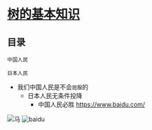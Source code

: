 [树的基本知识](https://www.cnblogs.com/huchong/p/8522425.html)
===

目录
---

    中国人民
    
    日本人民
* 我们中国人民是不会`屈服`的
    * 日本人民无条件投降
        * 中国人民必胜
https://www.baidu.com/

![马](https://github.com/zhaofenglong/Algorithm/blob/master/%E6%A0%91/images/8800276_184927469000_2.png)
![baidu](https://image.baidu.com/search/detail?ct=503316480&z=0&ipn=d&word=%E5%9B%BE%E7%89%87&step_word=&hs=0&pn=4&spn=0&di=137060&pi=0&rn=1&tn=baiduimagedetail&is=0%2C0&istype=0&ie=utf-8&oe=utf-8&in=&cl=2&lm=-1&st=undefined&cs=1457704519%2C3529830056&os=4250214006%2C295158448&simid=4157888761%2C516012526&adpicid=0&lpn=0&ln=1632&fr=&fmq=1562505568055_R&fm=&ic=undefined&s=undefined&hd=undefined&latest=undefined&copyright=undefined&se=&sme=&tab=0&width=undefined&height=undefined&face=undefined&ist=&jit=&cg=&bdtype=0&oriquery=&objurl=http%3A%2F%2Fpic40.nipic.com%2F20140331%2F9469669_142840860000_2.jpg)




